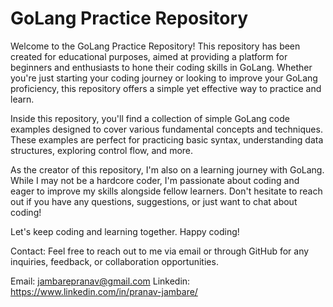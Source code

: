 
# GoLang Practice Repository
Welcome to the GoLang Practice Repository! This repository has been created for educational purposes, aimed at providing a platform for beginners and enthusiasts to hone their coding skills in GoLang. Whether you're just starting your coding journey or looking to improve your GoLang proficiency, this repository offers a simple yet effective way to practice and learn.

Inside this repository, you'll find a collection of simple GoLang code examples designed to cover various fundamental concepts and techniques. These examples are perfect for practicing basic syntax, understanding data structures, exploring control flow, and more.

As the creator of this repository, I'm also on a learning journey with GoLang. While I may not be a hardcore coder, I'm passionate about coding and eager to improve my skills alongside fellow learners. Don't hesitate to reach out if you have any questions, suggestions, or just want to chat about coding!

Let's keep coding and learning together. Happy coding!

Contact:
Feel free to reach out to me via email or through GitHub for any inquiries, feedback, or collaboration opportunities.

Email: jambarepranav@gmail.com
Linkedin: https://www.linkedin.com/in/pranav-jambare/
